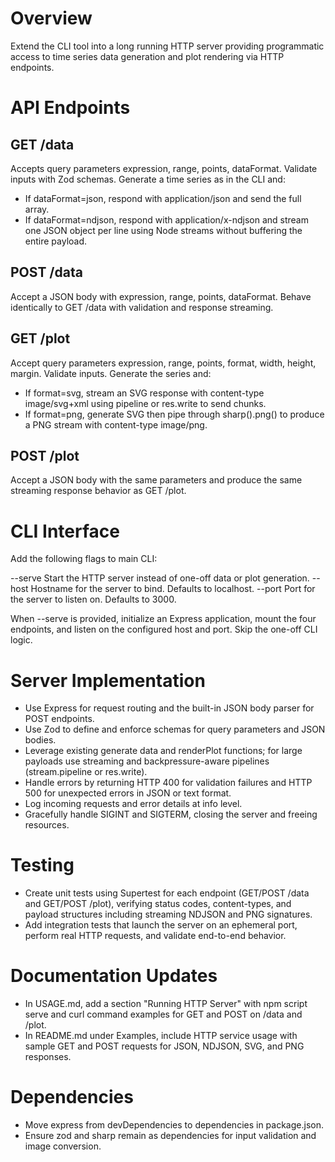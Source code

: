# Overview

Extend the CLI tool into a long running HTTP server providing programmatic access to time series data generation and plot rendering via HTTP endpoints.

# API Endpoints

## GET /data

Accepts query parameters expression, range, points, dataFormat. Validate inputs with Zod schemas. Generate a time series as in the CLI and:
- If dataFormat=json, respond with application/json and send the full array.
- If dataFormat=ndjson, respond with application/x-ndjson and stream one JSON object per line using Node streams without buffering the entire payload.

## POST /data

Accept a JSON body with expression, range, points, dataFormat. Behave identically to GET /data with validation and response streaming.

## GET /plot

Accept query parameters expression, range, points, format, width, height, margin. Validate inputs. Generate the series and:
- If format=svg, stream an SVG response with content-type image/svg+xml using pipeline or res.write to send chunks.
- If format=png, generate SVG then pipe through sharp().png() to produce a PNG stream with content-type image/png.

## POST /plot

Accept a JSON body with the same parameters and produce the same streaming response behavior as GET /plot.

# CLI Interface

Add the following flags to main CLI:

--serve       Start the HTTP server instead of one-off data or plot generation.
--host        Hostname for the server to bind. Defaults to localhost.
--port        Port for the server to listen on. Defaults to 3000.

When --serve is provided, initialize an Express application, mount the four endpoints, and listen on the configured host and port. Skip the one-off CLI logic.

# Server Implementation

- Use Express for request routing and the built-in JSON body parser for POST endpoints.
- Use Zod to define and enforce schemas for query parameters and JSON bodies.
- Leverage existing generate data and renderPlot functions; for large payloads use streaming and backpressure-aware pipelines (stream.pipeline or res.write).
- Handle errors by returning HTTP 400 for validation failures and HTTP 500 for unexpected errors in JSON or text format.
- Log incoming requests and error details at info level.
- Gracefully handle SIGINT and SIGTERM, closing the server and freeing resources.

# Testing

- Create unit tests using Supertest for each endpoint (GET/POST /data and GET/POST /plot), verifying status codes, content-types, and payload structures including streaming NDJSON and PNG signatures.
- Add integration tests that launch the server on an ephemeral port, perform real HTTP requests, and validate end-to-end behavior.

# Documentation Updates

- In USAGE.md, add a section "Running HTTP Server" with npm script serve and curl command examples for GET and POST on /data and /plot.
- In README.md under Examples, include HTTP service usage with sample GET and POST requests for JSON, NDJSON, SVG, and PNG responses.

# Dependencies

- Move express from devDependencies to dependencies in package.json.
- Ensure zod and sharp remain as dependencies for input validation and image conversion.